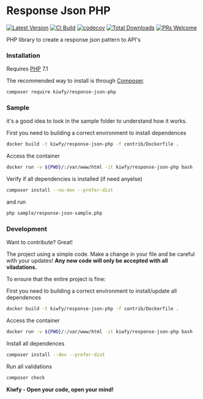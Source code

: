 # Response Json PHP

[![Latest Version](https://img.shields.io/packagist/v/kiwfy/response-json-php?style=flat-square&label=Latest%20Version)](https://github.com/kiwfy/response-json-php/releases)
[![CI Build](https://img.shields.io/circleci/build/github/kiwfy/response-json-php/master?label=CI%20Build&token=34d8b3820b7229d742897f0a6982ced5bf6a99c8)](https://github.com/kiwfy/response-json-php)
[![codecov](https://codecov.io/gh/kiwfy/response-json-php/branch/master/graph/badge.svg?token=O47QIGFACQ&label=Codecov)](https://codecov.io/gh/kiwfy/response-json-php)
[![Total Downloads](https://img.shields.io/packagist/dt/kiwfy/response-json-php.svg?style=flat-square&label=Total%20Downloads)](https://packagist.org/packages/kiwfy/response-json-php)
[![PRs Welcome](https://img.shields.io/badge/PRs-welcome-brightgreen.svg?style=flat-square&label=PRs%20Welcome)](http://makeapullrequest.com)

PHP library to create a response json pattern to API's

### Installation

Requires [PHP](https://php.net) 7.1

The recommended way to install is through [Composer](https://getcomposer.org/).

```sh
composer require kiwfy/response-json-php
```

### Sample

it's a good idea to look in the sample folder to understand how it works.

First you need to building a correct environment to install dependences
```sh
docker build -t kiwfy/response-json-php -f contrib/Dockerfile .
```

Access the container
```sh
docker run -v ${PWD}/:/var/www/html -it kiwfy/response-json-php bash
```

Verify if all dependencies is installed (if need anyelse)
```sh
composer install --no-dev --prefer-dist
```

and run
```sh
php sample/response-json-sample.php
```

### Development

Want to contribute? Great!

The project using a simple code.
Make a change in your file and be careful with your updates!
**Any new code will only be accepted with all viladations.**

To ensure that the entire project is fine:

First you need to building a correct environment to install/update all dependences
```sh
docker build -t kiwfy/response-json-php -f contrib/Dockerfile .
```

Access the container
```sh
docker run -v ${PWD}/:/var/www/html -it kiwfy/response-json-php bash
```

Install all dependences
```sh
composer install --dev --prefer-dist
```

Run all validations
```sh
composer check
```

**Kiwfy - Open your code, open your mind!**
